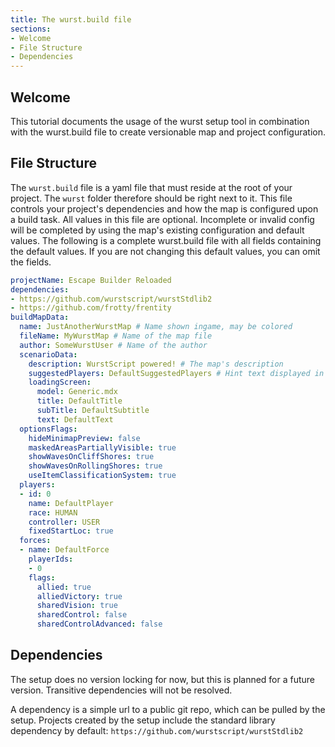 ```yaml
---
title: The wurst.build file
sections:
- Welcome
- File Structure
- Dependencies
---
```


## Welcome

This tutorial documents the usage of the wurst setup tool in combination with the wurst.build file to create versionable map and project configuration.

## File Structure

The `wurst.build` file is a yaml file that must reside at the root of your project. The `wurst` folder therefore should be right next to it.
This file controls your project's dependencies and how the map is configured upon a build task.
All values in this file are optional. Incomplete or invalid config will be completed by using the map's existing configuration and default values.
The following is a complete wurst.build file with all fields containing the default values. If you are not changing this default values, you can omit the fields.

```yml
projectName: Escape Builder Reloaded
dependencies:
- https://github.com/wurstscript/wurstStdlib2
- https://github.com/frotty/frentity
buildMapData:
  name: JustAnotherWurstMap # Name shown ingame, may be colored
  fileName: MyWurstMap # Name of the map file
  author: SomeWurstUser # Name of the author
  scenarioData:
    description: WurstScript powered! # The map's description
    suggestedPlayers: DefaultSuggestedPlayers # Hint text displayed in lobby
    loadingScreen:
	  model: Generic.mdx
	  title: DefaultTitle
	  subTitle: DefaultSubtitle
	  text: DefaultText
  optionsFlags:
	hideMinimapPreview: false
	maskedAreasPartiallyVisible: true
	showWavesOnCliffShores: true
	showWavesOnRollingShores: true
	useItemClassificationSystem: true
  players:
  - id: 0
	name: DefaultPlayer
    race: HUMAN
	controller: USER
    fixedStartLoc: true
  forces:
  - name: DefaultForce
    playerIds:
    - 0
	flags:
	  allied: true
	  alliedVictory: true
	  sharedVision: true
	  sharedControl: false
	  sharedControlAdvanced: false
```

## Dependencies

The setup does no version locking for now, but this is planned for a future version. Transitive dependencies will not be resolved.

A dependency is a simple url to a public git repo, which can be pulled by the setup.
Projects created by the setup include the standard library dependency by default: `https://github.com/wurstscript/wurstStdlib2`

